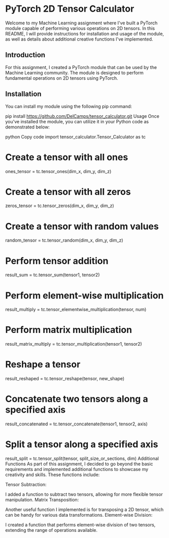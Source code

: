 # PyTorch 2D Tensor Calculator

Welcome to my Machine Learning assignment where I've built a PyTorch module capable of performing various operations on 2D tensors. In this README, I will provide instructions for installation and usage of the module, as well as details about additional creative functions I've implemented.

## Introduction
For this assignment, I created a PyTorch module that can be used by the Machine Learning community. The module is designed to perform fundamental operations on 2D tensors using PyTorch.

## Installation
You can install my module using the following pip command:

pip install https://github.com/DelCamps/tensor_calculator.git
Usage
Once you've installed the module, you can utilize it in your Python code as demonstrated below:

python
Copy code
import tensor_calculator.Tensor_Calculator as tc

# Create a tensor with all ones
ones_tensor = tc.tensor_ones(dim_x, dim_y, dim_z)

# Create a tensor with all zeros
zeros_tensor = tc.tensor_zeros(dim_x, dim_y, dim_z)

# Create a tensor with random values
random_tensor = tc.tensor_random(dim_x, dim_y, dim_z)

# Perform tensor addition
result_sum = tc.tensor_sum(tensor1, tensor2)

# Perform element-wise multiplication
result_multiply = tc.tensor_elementwise_multiplication(tensor, num)

# Perform matrix multiplication
result_matrix_multiply = tc.tensor_multiplication(tensor1, tensor2)

# Reshape a tensor
result_reshaped = tc.tensor_reshape(tensor, new_shape)

# Concatenate two tensors along a specified axis
result_concatenated = tc.tensor_concatenate(tensor1, tensor2, axis)

# Split a tensor along a specified axis
result_split = tc.tensor_split(tensor, split_size_or_sections, dim)
Additional Functions
As part of this assignment, I decided to go beyond the basic requirements and implemented additional functions to showcase my creativity and skills. These functions include:

Tensor Subtraction:

I added a function to subtract two tensors, allowing for more flexible tensor manipulation.
Matrix Transposition:

Another useful function I implemented is for transposing a 2D tensor, which can be handy for various data transformations.
Element-wise Division:

I created a function that performs element-wise division of two tensors, extending the range of operations available.
